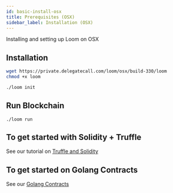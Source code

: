 ```yaml
---
id: basic-install-osx
title: Prerequisites (OSX)
sidebar_label: Installation (OSX)
---
```

Installing and setting up Loom on OSX


## Installation

```bash
wget https://private.delegatecall.com/loom/osx/build-330/loom
chmod +x loom

./loom init
```

## Run Blockchain
```
./loom run
```


## To get started with Solidity + Truffle

See our tutorial on [Truffle and Solidity](truffle-deploy.html)


## To get started on Golang Contracts 

See our [Golang Contracts](prereqs.html)